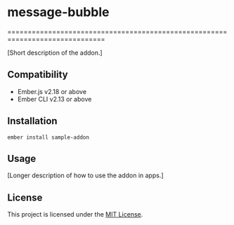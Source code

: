 
# message-bubble
==============================================================================

[Short description of the addon.]


Compatibility
------------------------------------------------------------------------------

* Ember.js v2.18 or above
* Ember CLI v2.13 or above


Installation
------------------------------------------------------------------------------

```
ember install sample-addon
```


Usage
------------------------------------------------------------------------------

[Longer description of how to use the addon in apps.]


License
------------------------------------------------------------------------------

This project is licensed under the [MIT License](LICENSE.md).
